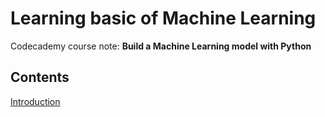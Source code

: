 # Learning basic of Machine Learning

Codecademy course note: **Build a Machine Learning model with Python** 

## Contents

[Introduction](Machine-Learning/ML-notes/Introduction.md)
